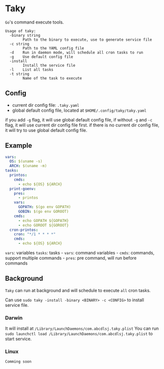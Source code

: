 # Taky

`Go`'s command execute tools.

```
Usage of taky:
  -binary string
        Path to the binary to execute, use to generate service file
  -c string
        Path to the YAML config file
  -d    Run in daemon mode, will schedule all cron tasks to run
  -g    Use default config file
  -install
        Install the service file
  -l    List all tasks
  -t string
        Name of the task to execute
```

## Config

- current dir config file: `.taky.yaml`
- global default config file, located at `$HOME/.config/taky/taky.yaml`

if you add `-g` flag, it will use global default config file, if without `-g` and `-c` flag, it will use current dir config file first.
if there is no current dir config file, it will try to use global default config file.

## Example

```yaml
vars:
  OS: $(uname -s)
  ARCH: $(uname -m)
tasks:
  printos:
    cmds:
      - echo ${OS} ${ARCH}
  print-goenv:
    pres:
      - printos
    vars:
      GOPATH: $(go env GOPATH)
      GOBIN: $(go env GOROOT)
    cmds:
      - echo GOPATH ${GOPATH}
      - echo GOROOT ${GOROOT}
  cron-printos:
    cron: "*/1 * * * *"
    cmds:
      - echo ${OS} ${ARCH}
```

`vars`: variables
`tasks`: tasks
    - `vars`: command variables
    - `cmds`: commands, support multiple commands
    - `pres`: pre command, will run before commands

## Background

`Taky` can run at background and will schedule to execute `all` cron tasks.

Can use `sudo taky -install -binary <BINARY> -c <CONFIG>` to install service file.

### Darwin

It will install at `/Library/LaunchDaemons/com.abcdlsj.taky.plist`
You can run `sudo launchctl load /Library/LaunchDaemons/com.abcdlsj.taky.plist` to start service.

### Linux

`Comming soon`
